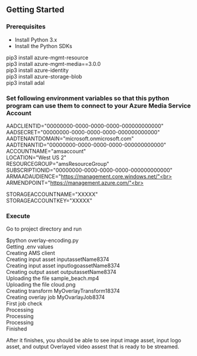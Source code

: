 ## Getting Started

### Prerequisites

* Install Python 3.x
* Install the Python SDKs<br>

pip3 install azure-mgmt-resource<br>
pip3 install azure-mgmt-media==3.0.0<br>
pip3 install azure-identity<br>
pip3 install azure-storage-blob<br>
pip3 install adal

### Set following environment variables so that this python program can use them to connect to your Azure Media Service Account

AADCLIENTID="00000000-0000-0000-0000-000000000000"<br>
AADSECRET="00000000-0000-0000-0000-000000000000"<br>
AADTENANTDOMAIN="microsoft.onmicrosoft.com"<br>
AADTENANTID="00000000-0000-0000-0000-000000000000"<br>
ACCOUNTNAME="amsaccount"<br>
LOCATION="West US 2"<br>
RESOURCEGROUP="amsResourceGroup"<br>
SUBSCRIPTIONID="00000000-0000-0000-0000-000000000000"<br>
ARMAADAUDIENCE="https://management.core.windows.net/"<br>
ARMENDPOINT="https://management.azure.com/"<br>

STORAGEACCOUNTNAME="XXXXX"<br>
STORAGEACCOUNTKEY="XXXXX"

### Execute

Go to project directory and run<br>

$python overlay-encoding.py<br>
Getting .env values<br>
Creating AMS client<br>
Creating input asset inputassetName8374<br>
Creating input asset inputlogoassetName8374<br>
Creating output asset outputassetName8374<br>
Uploading the file sample_beach.mp4<br>
Uploading the file cloud.png<br>
Creating transform MyOverlayTransform18374<br>
Creating  overlay job MyOvarlayJob8374<br>
First job check<br>
Processing<br>
Processing<br>
Processing<br>
Finished<br>

After it finishes, you should be able to see input image asset, input logo asset, and output Overlayed video assest that is ready to be streamed. 
